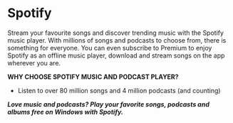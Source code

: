 # Spotify

Stream your favourite songs and discover trending music with the Spotify music player. With millions of songs and podcasts to choose from, there is something for everyone. You can even subscribe to Premium to enjoy Spotify as an offline music player, download and stream songs on the app wherever you are.

**WHY CHOOSE SPOTIFY MUSIC AND PODCAST PLAYER?**

+  Listen to over 80 million songs and 4 million podcasts (and counting)

***Love music and podcasts? Play your favorite songs, podcasts and albums free on Windows with Spotify.***

